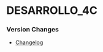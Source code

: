 # DESARROLLO_4C

### Version Changes
- [Changelog](https://github.com/Hernibyte/Test-of-Faith_Redemption/blob/Hernan/CHANGELOG.md)